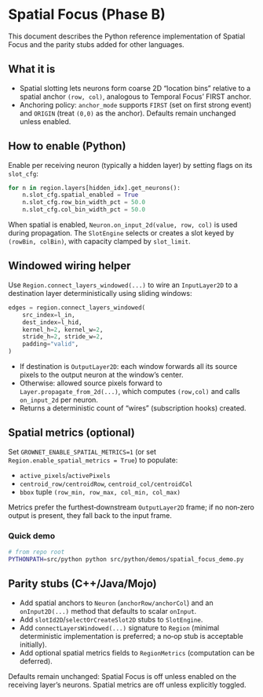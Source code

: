 # Spatial Focus (Phase B)

This document describes the Python reference implementation of Spatial Focus and the parity stubs added for other languages.

## What it is

- Spatial slotting lets neurons form coarse 2D “location bins” relative to a spatial anchor `(row, col)`, analogous to Temporal Focus’ FIRST anchor.
- Anchoring policy: `anchor_mode` supports `FIRST` (set on first strong event) and `ORIGIN` (treat `(0,0)` as the anchor). Defaults remain unchanged unless enabled.

## How to enable (Python)

Enable per receiving neuron (typically a hidden layer) by setting flags on its `slot_cfg`:

```python
for n in region.layers[hidden_idx].get_neurons():
    n.slot_cfg.spatial_enabled = True
    n.slot_cfg.row_bin_width_pct = 50.0
    n.slot_cfg.col_bin_width_pct = 50.0
```

When spatial is enabled, `Neuron.on_input_2d(value, row, col)` is used during propagation. The `SlotEngine` selects or creates a slot keyed by `(rowBin, colBin)`, with capacity clamped by `slot_limit`.

## Windowed wiring helper

Use `Region.connect_layers_windowed(...)` to wire an `InputLayer2D` to a destination layer deterministically using sliding windows:

```python
edges = region.connect_layers_windowed(
    src_index=l_in,
    dest_index=l_hid,
    kernel_h=2, kernel_w=2,
    stride_h=2, stride_w=2,
    padding="valid",
)
```

- If destination is `OutputLayer2D`: each window forwards all its source pixels to the output neuron at the window’s center.
- Otherwise: allowed source pixels forward to `Layer.propagate_from_2d(...)`, which computes `(row,col)` and calls `on_input_2d` per neuron.
- Returns a deterministic count of “wires” (subscription hooks) created.

## Spatial metrics (optional)

Set `GROWNET_ENABLE_SPATIAL_METRICS=1` (or set `Region.enable_spatial_metrics = True`) to populate:

- `active_pixels`/`activePixels`
- `centroid_row/centroidRow`, `centroid_col/centroidCol`
- `bbox` tuple `(row_min, row_max, col_min, col_max)`

Metrics prefer the furthest‑downstream `OutputLayer2D` frame; if no non‑zero output is present, they fall back to the input frame.

### Quick demo

```bash
# from repo root
PYTHONPATH=src/python python src/python/demos/spatial_focus_demo.py
```

## Parity stubs (C++/Java/Mojo)

- Add spatial anchors to `Neuron` (`anchorRow/anchorCol`) and an `onInput2D(...)` method that defaults to scalar `onInput`.
- Add `slotId2D`/`selectOrCreateSlot2D` stubs to `SlotEngine`.
- Add `connectLayersWindowed(...)` signature to `Region` (minimal deterministic implementation is preferred; a no‑op stub is acceptable initially).
- Add optional spatial metrics fields to `RegionMetrics` (computation can be deferred).

Defaults remain unchanged: Spatial Focus is off unless enabled on the receiving layer’s neurons. Spatial metrics are off unless explicitly toggled.
